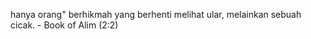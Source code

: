 hanya orang" berhikmah yang berhenti melihat ular, melainkan sebuah cicak.
                                                      - Book of Alim (2:2)
